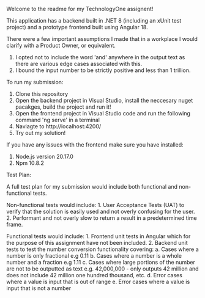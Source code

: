 Welcome to the readme for my TechnologyOne assignent!

This application has a backend built in .NET 8 (including an xUnit test project) and a prototype frontend built using Angular 18.

There were a few important assumptions I made that in a workplace I would clarify with a Product Owner, or equivalent.

  1. I opted not to include the word 'and' anywhere in the output text as there are various edge cases associated with this.
  2. I bound the input number to be strictly positive and less than 1 trillion.

To run my submission:
  1. Clone this repository
  2. Open the backend project in Visual Studio, install the neccesary nuget pacakges, build the project and run it!
  3. Open the frontend project in Visual Studio code and run the following command 'ng serve' in a terminal
  4. Naviagte to http://localhost:4200/
  5. Try out my solution!

If you have any issues with the frontend make sure you have installed:
  1. Node.js version 20.17.0
  2. Npm 10.8.2

Test Plan:

  A full test plan for my submission would include both functional and non-functional tests.

  Non-functional tests would include:
    1. User Acceptance Tests (UAT) to verify that the solution is easily used and not overly confusing for the user.
    2. Performant and not overly slow to return a result in a predetermined time frame.

  Functional tests would include:
    1. Frontend unit tests in Angular which for the purpose of this assignment have not been included.
    2. Backend unit tests to test the number conversion functionality covering:
        a. Cases where a number is only fractional e.g 0.11
        b. Cases where a number is a whole number and a fraction e.g 1.11
        c. Cases where large portions of the number are not to be outputted as text e.g. 42,000,000 - only outputs 42 million and does not include 42 million one hundred thousand, etc.
        d. Error cases where a value is input that is out of range
        e. Error cases where a value is input that is not a number



